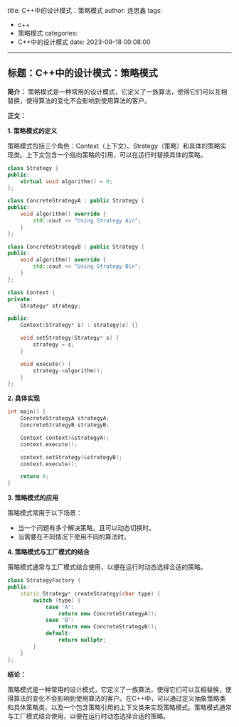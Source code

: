 title: C++中的设计模式：策略模式
author: 连思鑫
tags:
  - c++
  - 策略模式
categories:
  - C++中的设计模式
date: 2023-09-18 00:08:00
---
## **标题：C++中的设计模式：策略模式**

**简介：**
策略模式是一种常用的设计模式，它定义了一族算法，使得它们可以互相替换，使得算法的变化不会影响到使用算法的客户。

**正文：**

**1. 策略模式的定义**

策略模式包括三个角色：Context（上下文）、Strategy（策略）和具体的策略实现类。上下文包含一个指向策略的引用，可以在运行时替换具体的策略。

```cpp
class Strategy {
public:
    virtual void algorithm() = 0;
};

class ConcreteStrategyA : public Strategy {
public:
    void algorithm() override {
        std::cout << "Using Strategy A\n";
    }
};

class ConcreteStrategyB : public Strategy {
public:
    void algorithm() override {
        std::cout << "Using Strategy B\n";
    }
};

class Context {
private:
    Strategy* strategy;

public:
    Context(Strategy* s) : strategy(s) {}

    void setStrategy(Strategy* s) {
        strategy = s;
    }

    void execute() {
        strategy->algorithm();
    }
};
```

**2. 具体实现**

```cpp
int main() {
    ConcreteStrategyA strategyA;
    ConcreteStrategyB strategyB;

    Context context(&strategyA);
    context.execute();

    context.setStrategy(&strategyB);
    context.execute();

    return 0;
}
```

**3. 策略模式的应用**

策略模式常用于以下场景：

- 当一个问题有多个解决策略，且可以动态切换时。
- 当需要在不同情况下使用不同的算法时。

**4. 策略模式与工厂模式的结合**

策略模式通常与工厂模式结合使用，以便在运行时动态选择合适的策略。

```cpp
class StrategyFactory {
public:
    static Strategy* createStrategy(char type) {
        switch (type) {
            case 'A':
                return new ConcreteStrategyA();
            case 'B':
                return new ConcreteStrategyB();
            default:
                return nullptr;
        }
    }
};
```

**结论：**

策略模式是一种常用的设计模式，它定义了一族算法，使得它们可以互相替换，使得算法的变化不会影响到使用算法的客户。在C++中，可以通过定义抽象策略类和具体策略类，以及一个包含策略引用的上下文类来实现策略模式。策略模式通常与工厂模式结合使用，以便在运行时动态选择合适的策略。

